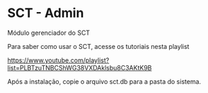 # SCT - Admin
Módulo gerenciador do SCT

Para saber como usar o SCT, acesse os tutoriais nesta playlist

https://www.youtube.com/playlist?list=PLBTzuTNBCShWG38VXDAklsbu8C3AKtK9B

Após a instalação, copie o arquivo sct.db para a pasta do sistema.
